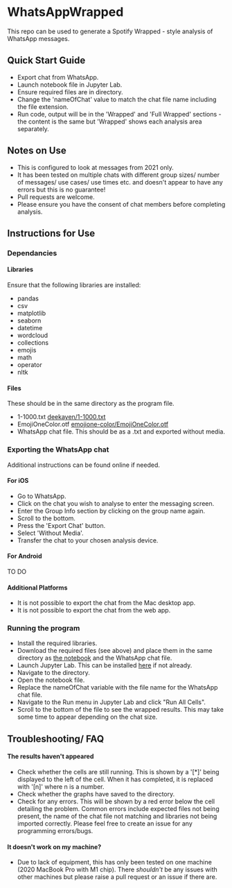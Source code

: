 # WhatsAppWrapped
This repo can be used to generate a Spotify Wrapped - style analysis of WhatsApp messages.

## Quick Start Guide
* Export chat from WhatsApp.
* Launch notebook file in Jupyter Lab.
* Ensure required files are in directory.
* Change the 'nameOfChat' value  to match the chat file name including the file extension.
* Run code, output will be in the 'Wrapped' and 'Full Wrapped' sections - the content is the same but 'Wrapped' shows each analysis area separately.

## Notes on Use  
* This is configured to look at messages from 2021 only.
* It has been tested on multiple chats with different group sizes/ number of messages/ use cases/ use times etc. and doesn't appear to have any errors but this is no guarantee!
* Pull requests are welcome.
* Please ensure you have the consent of chat members before completing analysis.

## Instructions for Use
### Dependancies
#### Libraries
Ensure that the following libraries are installed:
* pandas
* csv
* matplotlib
* seaborn
* datetime
* wordcloud
* collections
* emojis
* math
* operator
* nltk

#### Files
These should be in the same directory as the program file.
* 1-1000.txt [deekayen/1-1000.txt](https://gist.github.com/deekayen/4148741)
* EmojiOneColor.otf [emojione-color/EmojiOneColor.otf](https://github.com/adobe-fonts/emojione-color/blob/master/EmojiOneColor.otf)
* WhatsApp chat file. This should be as a .txt and exported without media.

### Exporting the WhatsApp chat
Additional instructions can be found online if needed.
#### For iOS
* Go to WhatsApp.
* Click on the chat you wish to analyse to enter the messaging screen.
* Enter the Group Info section by clicking on the group name again.
* Scroll to the bottom.
* Press the 'Export Chat' button.
* Select 'Without Media'.
* Transfer the chat to your chosen analysis device.

#### For Android
TO DO

#### Additional Platforms
* It is not possible to export the chat from the Mac desktop app.
* It is not possible to export the chat from the web app.

### Running the program
* Install the required libraries.
* Download the required files (see above) and place them in the same directory as [the notebook](https://github.com/CorValBan/WhatsAppWrapped/blob/initial-implementation/WhatsAppWrapped_Notebook.ipynb) and the WhatsApp chat file.
* Launch Jupyter Lab. This can be installed [here](https://jupyter.org/install) if not already.
* Navigate to the directory.
* Open the notebook file.
* Replace the nameOfChat variable with the file name for the WhatsApp chat file.
* Navigate to the Run menu in Jupyter Lab and click "Run All Cells".
* Scroll to the bottom of the file to see the wrapped results. This may take some time to appear depending on the chat size.

## Troubleshooting/ FAQ
#### The results haven't appeared
* Check whether the cells are still running. This is shown by a '[*]' being displayed to the left of the cell. When it has completed, it is replaced with '[n]' where n is a number.
* Check whether the graphs have saved to the directory.
* Check for any errors. This will be shown by a red error below the cell detailing the problem. Common errors include expected files not being present, the name of the chat file not matching and libraries not being imported correctly. Please feel free to create an issue for any programming errors/bugs.

#### It doesn't work on my machine?
* Due to lack of equipment, this has only been tested on one machine (2020 MacBook Pro with M1 chip). There *shouldn't* be any issues with other machines but please raise a pull request or an issue if there are.

